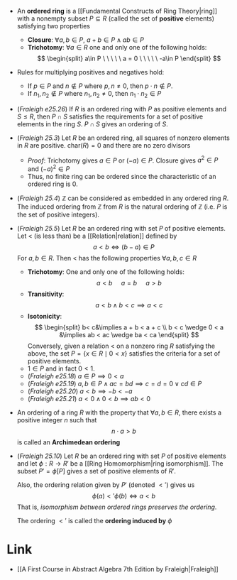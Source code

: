 * An **ordered ring** is a [[Fundamental Constructs of Ring Theory|ring]] with a nonempty subset $P\subseteq R$ (called the set of **positive** elements) satisfying two properties
	* **Closure**: $\forall a,b\in P$, $a+b\in P \wedge ab\in P$
	* **Trichotomy**: $\forall a\in R$ one and only one of the following holds:
	  $$
	  \begin{split}
	  a\in P \ \ \ \ \ a = 0 \ \ \ \ \ -a\in P 
	  \end{split}
	  $$

* Rules for multiplying positives and negatives hold: 
	* If $p\in P$ and $n\notin P$ where $p,n\ne 0$, then $p\cdot n \notin P$.
	* If $n_1,n_2\notin P$ where $n_1,n_2\ne 0$, then $n_1\cdot n_2 \in P$

* (*Fraleigh e25.26*) If $R$ is an ordered ring with $P$ as positive elements and $S\le R$, then $P\cap S$ satisfies the requirements for a set of positive elements in the ring $S$. $P\cap S$ gives an ordering of $S$. 

* (*Fraleigh 25.3*) Let $R$ be an ordered ring, all squares of nonzero elements in $R$ are positive. $\text{char}(R)=0$ and there are no zero divisors
	* *Proof*: Trichotomy gives $a\in P$ or $(-a)\in P$. Closure gives $a^2\in P$ and $(-a)^2\in P$ 
	* Thus, no finite ring can be ordered since the characteristic of an ordered ring is $0$.

* (*Fraleigh 25.4*) $\mathbb{Z}$ can be considered as embedded in any ordered ring $R$. The induced ordering from $\mathbb{Z}$ from $R$ is the natural ordering of $\mathbb{Z}$ (i.e. $P$ is the set of positive integers). 

* (*Fraleigh 25.5*) Let $R$ be an ordered ring with set $P$ of positive elements. Let $<$ (is less than) be a [[Relation|relation]] defined by
  $$
  a<b \iff (b-a) \in P
  $$
  For $a,b\in R$. Then $<$ has the following properties $\forall a,b,c\in R$ 
	* **Trichotomy**: One and only one of the following holds: 
	  $$
	  a < b \ \ \ \ \ a =  b \ \ \ \ \ a > b
	  $$
	* **Transitivity**: 
	  $$
	  a<b \wedge b < c \implies a < c
	  $$ 
	* **Isotonicity**: 
	  $$
	  \begin{split}
	  b< c&\implies a + b < a + c \\ 
	  b < c \wedge 0 < a &\implies ab < ac \wedge ba < ca
	  \end{split}
	  $$
	Conversely, given a relation $<$ on a nonzero ring $R$ satisfying the above, the set $P=\{x\in R \mid 0 < x\}$ satisfies the criteria for a set of positive elements. 
	* $1\in P$ and in fact $0 < 1$. 
	* (*Fraleigh e25.18*) $a\in P\implies 0 < a$
	* (*Fraleigh e25.19*) $a,b\in P \wedge ac = bd \implies c=d=0 \vee cd\in P$ 
	* (*Fraleigh e25.20*) $a<b\implies -b<-a$
	* (*Fraleigh e25.21*) $a<0\wedge 0<b \implies ab <0$

* An ordering of a ring $R$ with the property that $\forall a, b\in R$, there exists a positive integer $n$ such that
  $$
  n\cdot a > b
  $$
  is called an **Archimedean ordering**

* (*Fraleigh 25.10*) Let $R$ be an ordered ring with set $P$ of positive elements and let $\phi:R\to R'$ be a [[Ring Homomorphism|ring isomorphism]]. The subset $P'=\phi[P]$ gives a set of positive elements of $R'$. 
  
  Also, the ordering relation given by $P'$  (denoted $<'$) gives us 
  $$
  \phi(a) <'\phi(b) \iff a < b
  $$
  That is, *isomorphism between ordered rings preserves the ordering*.
  
  The ordering $<'$ is called the **ordering induced by** $\phi$


# Link
* [[A First Course in Abstract Algebra 7th Edition by Fraleigh|Fraleigh]]